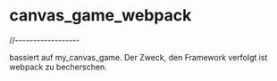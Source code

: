 # canvas_game_webpack

//------------------

bassiert auf my_canvas_game. Der Zweck, den Framework verfolgt ist webpack zu becherschen.
